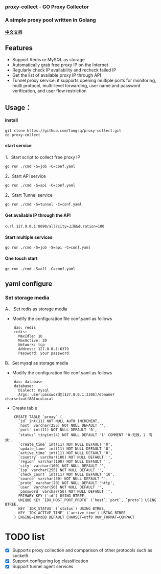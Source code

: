 ### proxy-collect - GO Proxy Collector

### A simple proxy pool written in Golang

#### [中文文档](README.md)

Features
------

* Support Redis or MySQL as storage
* Automatically grab free proxy IP on the Internet
* Regularly check IP availability and recheck failed IP
* Get the list of available proxy IP through API
* Tunnel proxy service: it supports opening multiple ports for monitoring, multi protocol, multi-level forwarding, user name and password verification, and user flow restriction

## Usage：

#### install

    git clone https://github.com/tongsq/proxy-collect.git
    cd proxy-collect

#### start service
1、Start script to collect free proxy IP

    go run ./cmd -S=job -C=conf.yaml
2、Start API service

    go run ./cmd -S=api -C=conf.yaml
2、Start Tunnel service

    go run ./cmd -S=tunnel -C=conf.yaml
#### Get available IP through the API

    curl 127.0.0.1:8090/all?city=上海&duration=100

#### Start multiple services

    go run ./cmd -S=job -S=api -C=conf.yaml
#### One touch start
    go run ./cmd -S=all -C=conf.yaml

## yaml configure
### Set storage media
A、 Set redis as storage media

* Modify the configuration file conf.yaml as follows
```
    dao: redis
    redis:
      MaxIdle: 10
      MaxActive: 20
      Network: tcp
      Address: 127.0.0.1:6379
      Password: your password
```
B、Set mysql as storage media

* Modify the configuration file conf.yaml as follows
```
    dao: database
    database:
      Dialect: mysql
      Args: user:password@(127.0.0.1:3306)/dbname?charset=utf8&loc=Local
```
* Create table
```
    CREATE TABLE `proxy` (
      `id` int(11) NOT NULL AUTO_INCREMENT,
      `host` varchar(255) NOT NULL DEFAULT '',
      `port` int(11) NOT NULL DEFAULT '0',
      `status` tinyint(4) NOT NULL DEFAULT '1' COMMENT '0:无效，1：有效',
      `create_time` int(11) NOT NULL DEFAULT '0',
      `update_time` int(11) NOT NULL DEFAULT '0',
      `active_time` int(11) NOT NULL DEFAULT '0',
      `country` varchar(100) NOT NULL DEFAULT '',
      `region` varchar(100) NOT NULL DEFAULT '',
      `city` varchar(100) NOT NULL DEFAULT '',
      `isp` varchar(255) NOT NULL DEFAULT '',
      `check_count` int(11) NOT NULL DEFAULT '10',
      `source` varchar(50) NOT NULL DEFAULT '',
      `proto` varchar(20) NOT NULL DEFAULT 'http',
      `user` varchar(50) NOT NULL DEFAULT '',
      `password` varchar(50) NOT NULL DEFAULT '',
      PRIMARY KEY (`id`) USING BTREE,
      UNIQUE KEY `IDX_HOST_PORT_PROTO` (`host`,`port`, `proto`) USING BTREE,
      KEY `IDX_STATUS` (`status`) USING BTREE,
      KEY `IDX_ACTIVE_TIME` (`active_time`) USING BTREE
    ) ENGINE=InnoDB DEFAULT CHARSET=utf8 ROW_FORMAT=COMPACT
```
# TODO list
- [x] Supports proxy collection and comparison of other protocols such as socket5
- [x] Support configuring log classification
- [x] Support tunnel agent services
